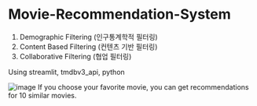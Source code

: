 # Movie-Recommendation-System
1. Demographic Filtering (인구통계학적 필터링)
2. Content Based Filtering (컨텐츠 기반 필터링)
3. Collaborative Filtering (협업 필터링)

Using streamlit, tmdbv3_api, python

![image](https://user-images.githubusercontent.com/93179525/191005865-8be2e760-6fd5-40c1-bd6e-cc705f986a61.png)
If you choose your favorite movie, you can get recommendations for 10 similar movies.
